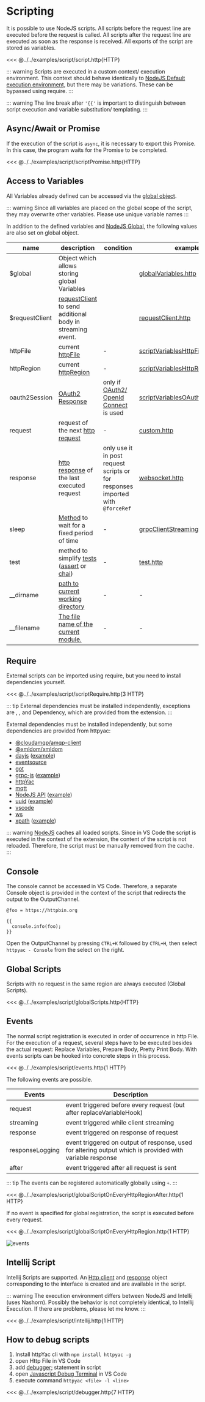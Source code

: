 
# Scripting

It is possible to use NodeJS scripts. All scripts before the request line are executed before the request is called. All scripts after the request line are executed as soon as the response is received. All exports of the script are stored as variables.


<<< @../../examples/script/script.http{HTTP}

::: warning
Scripts are executed in a custom context/ execution environment. This context should behave identically to [NodeJS Default execution environment](https://nodejs.org/api/vm.html#what-does-it-mean-to-contextify-an-object), but there may be variations. These can be bypassed using require.
:::


::: warning
The line break after <code v-pre>'{{'</code> is important to distinguish between script execution and variable substitution/ templating. 
:::

## Async/Await or Promise

If the execution of the script is `async`, it is necessary to export this Promise. In this case, the program waits for the Promise to be completed.

<<< @../../examples/script/scriptPromise.http{HTTP}


## Access to Variables

All Variables already defined can be accessed via the [global object](https://nodejs.org/api/globals.html).

::: warning
Since all variables are placed on the global scope of the script, they may overwrite other variables. Please use unique variable names
:::

In addition to the defined variables and [NodeJS Global](https://nodejs.org/api/globals.html), the following values are also set on global object.

| name | description | condition | example |
| - | - | - | - |
| $global | Object which allows storing global Variables | | [globalVariables.http](https://github.com/httpyac/httpyac.github.io/tree/main/examples/variables/globalVariables.http) |
| $requestClient | [requestClient](https://github.com/AnWeber/httpyac/blob/main/src/models/requestClient.ts) to send additional body in streaming event.  | | [requestClient.http](https://github.com/httpyac/httpyac.github.io/tree/main/examples/request/requestclient.http) |
| httpFile | current [httpFile](https://github.com/AnWeber/httpyac/blob/main/src/models/httpFile.ts) | - | [scriptVariablesHttpFile.http](https://github.com/httpyac/httpyac.github.io/tree/main/examples/script/scriptVariablesHttpFile.http) |
| httpRegion | current [httpRegion](https://github.com/AnWeber/httpyac/blob/main/src/models/httpRegion.ts) | - | [scriptVariablesHttpRegion.http](https://github.com/httpyac/httpyac.github.io/tree/main/examples/script/scriptVariablesHttpRegion.http) | 
| oauth2Session | [OAuth2 Response](https://github.com/AnWeber/httpyac/blob/main/src/models/openIdInformation.ts#L29-L37) |only if [OAuth2/ OpenId Connect](/guide/variables.html#oauth2-openid-connect) is used | [scriptVariablesOAuthSession.http](https://github.com/httpyac/httpyac.github.io/tree/main/examples/script/scriptVariablesOAuthSession.http) |
| request | request of the next [http request](https://github.com/AnWeber/httpyac/blob/main/src/models/httpRequest.ts) | - | [custom.http](https://github.com/httpyac/httpyac.github.io/tree/main/examples/variables/custom.http) |
| response | [http response](https://github.com/AnWeber/httpyac/blob/main/src/models/httpResponse.ts) of the last executed request | only use it in post request scripts or for responses imported with `@forceRef` | [websocket.http](https://github.com/httpyac/httpyac.github.io/tree/main/examples/script/assert.http) |
| sleep | [Method](https://github.com/AnWeber/httpyac/blob/main/src/utils/promiseUtils.ts#L7) to wait for a fixed period of time | - | [grpcClientStreaming.http](https://github.com/httpyac/httpyac.github.io/tree/main/examples/request/grpc/grpcClientStreaming.http) |
| test | method to simplify [tests](https://github.com/AnWeber/httpyac/blob/main/src/models/testFunction.ts#L6-L14) ([assert](https://github.com/httpyac/httpyac.github.io/tree/main/examples/project/tests/assert.http) or [chai](https://github.com/httpyac/httpyac.github.io/tree/main/examples/project/tests/chai.http)) | - | [test.http](https://github.com/httpyac/httpyac.github.io/tree/main/examples/script/test.http) |
| __dirname | [path to current working directory](https://nodejs.org/api/modules.html#__dirname) | - | - |
| __filename | [The file name of the current module.](https://nodejs.org/api/modules.html#__filename) | - | - |

## Require

External scripts can be imported using require, but you need to install dependencies yourself.

<<< @../../examples/script/scriptRequire.http{3 HTTP}


::: tip
External dependencies must be installed independently, exceptions are , ,  and  Dependency, which are provided from the extension.
:::

External dependencies must be installed independently, but some dependencies are provided from httpyac:
- [@cloudamqp/amqp-client](https://www.npmjs.com/package/@cloudamqp/amqp-client)
- [@xmldom/xmldom](https://www.npmjs.com/package/@xmldom/xmldom)
- [dayjs](https://www.npmjs.com/package/dayjs) ([example](https://github.com/httpyac/httpyac.github.io/tree/main/examples/script/dayjs.http))
- [eventsource](https://www.npmjs.com/package/eventsource)
- [got](https://www.npmjs.com/package/got)
- [grpc-js](https://www.npmjs.com/package/@grpc/grpc-js) ([example](https://github.com/httpyac/httpyac.github.io/tree/main/examples/request/grpc/grpc.http))
- [httpYac](https://www.npmjs.com/package/httpyac)
- [mqtt](https://www.npmjs.com/package/mqtt)
- [NodeJS API](https://nodejs.org/docs/latest/api/) ([example](https://github.com/httpyac/httpyac.github.io/tree/main/examples/script/assert.http))
- [uuid](https://www.npmjs.com/package/uuid) ([example](https://github.com/httpyac/httpyac.github.io/tree/main/examples/script/uuid.http))
- [vscode](https://www.npmjs.com/package/@types/vscode)
- [ws](https://www.npmjs.com/package/ws)
- [xpath](https://www.npmjs.com/package/xpath) ([example](https://github.com/httpyac/httpyac.github.io/tree/main/examples/script/xpath.http))


::: warning
[NodeJS](https://nodejs.org/api/modules.html#modules_require_cache) caches all loaded scripts. Since in VS Code the script is executed in the context of the extension, the content of the script is not reloaded. Therefore, the script must be manually removed from the cache.
:::

## Console

The console cannot be accessed in VS Code. Therefore, a separate Console object is provided in the context of the script that redirects the output to the OutputChannel.

```HTTP
@foo = https://httpbin.org

{{
  console.info(foo);
}}
```

Open the OutputChannel by pressing `CTRL+K` followed by `CTRL+H`, then select `httpyac - Console` from the select on the right.

## Global Scripts

Scripts with no request in the same region are always executed (Global Scripts).

<<< @../../examples/script/globalScripts.http{HTTP}

## Events

The normal script registration is executed in order of occurrence in http File. For the execution of a request, several steps have to be executed besides the actual request: Replace Variables, Prepare Body, Pretty Print Body. With events scripts can be hooked into concrete steps in this process. 

<<< @../../examples/script/events.http{1 HTTP}

The following events are possible.

| Events | Description |
| - | - |
| request | event triggered before every request (but after replaceVariableHook) |
| streaming | event triggered while client streaming |
| response | event triggered on response of request |
| responseLogging | event triggered on output of response, used for altering output which is provided with variable response |
| after | event triggered after all request is sent |


::: tip
The events can be registered automatically globally using `+`.
:::

<<< @../../examples/script/globalScriptOnEveryHttpRegionAfter.http{1 HTTP}

If no event is specified for global registration, the script is executed before every request.

<<< @../../examples/script/globalScriptOnEveryHttpRegion.http{1 HTTP}

![events](./scripting.svg)

## Intellij Script

Intellij Scripts are supported. An [Http client](https://www.jetbrains.com/help/idea/http-client-reference.html) and [response](https://www.jetbrains.com/help/idea/http-response-reference.html) object corresponding to the interface is created and are available in the script.

::: warning
The execution environment differs between NodeJS and Intellij (uses Nashorn). Possibly the behavior is not completely identical, to Intellij Execution. If there are problems, please let me know.
:::

<<< @../../examples/script/intellij.http{1 HTTP}

## How to debug scripts

1. Install httpYac cli with `npm install httpyac -g`
1. open Http File in VS Code
3. add [debugger;](https://developer.mozilla.org/de/docs/Web/JavaScript/Reference/Statements/debugger) statement in script
4. open [Javascript Debug Terminal](https://code.visualstudio.com/docs/nodejs/nodejs-debugging#_javascript-debug-terminal) in VS Code
5. execute command `httpyac <file> -l <line>`


<<< @../../examples/script/debugger.http{7 HTTP}
